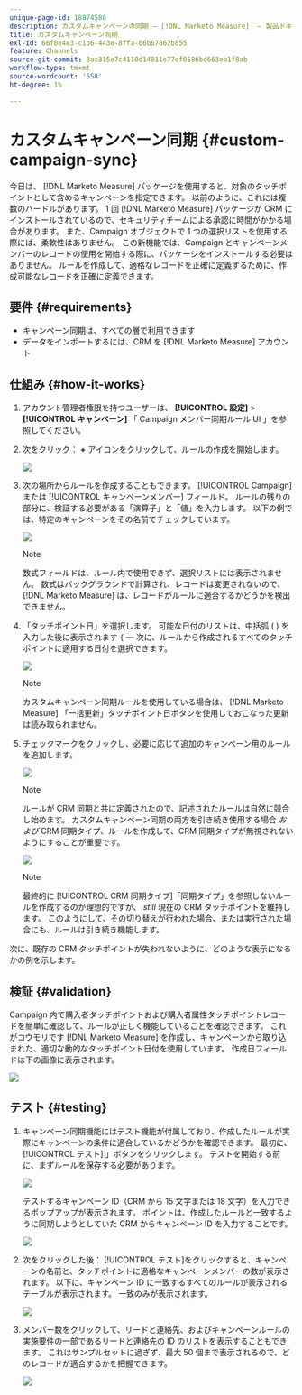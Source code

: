 ```yaml
---
unique-page-id: 18874588
description: カスタムキャンペーンの同期 — [!DNL Marketo Measure]  — 製品ドキュメント
title: カスタムキャンペーン同期
exl-id: 66f0e4e3-c1b6-443e-8ffa-06b67862b855
feature: Channels
source-git-commit: 8ac315e7c4110d14811e77ef0586bd663ea1f8ab
workflow-type: tm+mt
source-wordcount: '658'
ht-degree: 1%

---
```


# カスタムキャンペーン同期 {#custom-campaign-sync}

今日は、 [!DNL Marketo Measure] パッケージを使用すると、対象のタッチポイントとして含めるキャンペーンを指定できます。 以前のように、これには複数のハードルがあります。 1 回 [!DNL Marketo Measure] パッケージが CRM にインストールされているので、セキュリティチームによる承認に時間がかかる場合があります。 また、Campaign オブジェクトで 1 つの選択リストを使用する際には、柔軟性はありません。 この新機能では、Campaign とキャンペーンメンバーのレコードの使用を開始する際に、パッケージをインストールする必要はありません。 ルールを作成して、適格なレコードを正確に定義するために、作成可能なレコードを正確に定義できます。

## 要件 {#requirements}

* キャンペーン同期は、すべての層で利用できます
* データをインポートするには、CRM を [!DNL Marketo Measure] アカウント

## 仕組み {#how-it-works}

1. アカウント管理者権限を持つユーザーは、 **[!UICONTROL 設定]** > **[!UICONTROL キャンペーン]** 「 Campaign メンバー同期ルール UI 」を参照してください。
1. 次をクリック： **+** アイコンをクリックして、ルールの作成を開始します。

   ![](assets/1-1.png)

1. 次の場所からルールを作成することもできます。 [!UICONTROL Campaign] または [!UICONTROL キャンペーンメンバー] フィールド。 ルールの残りの部分に、検証する必要がある「演算子」と「値」を入力します。 以下の例では、特定のキャンペーンをその名前でチェックしています。

   ![](assets/2-1.png)

   >[!NOTE]
   >
   >数式フィールドは、ルール内で使用できず、選択リストには表示されません。 数式はバックグラウンドで計算され、レコードは変更されないので、 [!DNL Marketo Measure] は、レコードがルールに適合するかどうかを検出できません。

1. 「タッチポイント日」を選択します。 可能な日付のリストは、中括弧 ( ) を入力した後に表示されます `{`  — 次に、ルールから作成されるすべてのタッチポイントに適用する日付を選択できます。

   ![](assets/3-1.png)

   >[!NOTE]
   >
   >カスタムキャンペーン同期ルールを使用している場合は、 [!DNL Marketo Measure] 「一括更新」タッチポイント日ボタンを使用しておこなった更新は読み取られません。

1. チェックマークをクリックし、必要に応じて追加のキャンペーン用のルールを追加します。

   ![](assets/4-1.png)

   >[!NOTE]
   >
   >ルールが CRM 同期と共に定義されたので、記述されたルールは自然に競合し始めます。 カスタムキャンペーン同期の両方を引き続き使用する場合 _および_ CRM 同期タイプ、ルールを作成して、CRM 同期タイプが無視されないようにすることが重要です。

   ![](assets/5-1.png)

   >[!NOTE]
   >
   >最終的に [!UICONTROL CRM 同期タイプ]「同期タイプ」を参照しないルールを作成するのが理想的ですが、 _still_ 現在の CRM タッチポイントを維持します。 このようにして、その切り替えが行われた場合、または実行された場合にも、ルールは引き続き機能します。

次に、既存の CRM タッチポイントが失われないように、どのような表示になるかの例を示します。

## 検証 {#validation}

Campaign 内で購入者タッチポイントおよび購入者属性タッチポイントレコードを簡単に確認して、ルールが正しく機能していることを確認できます。 これがコウモリです [!DNL Marketo Measure] を作成し、キャンペーンから取り込まれた、適切な動的なタッチポイント日付を使用しています。 作成日フィールドは下の画像に表示されます。

![](assets/6-1.png)

## テスト {#testing}

1. キャンペーン同期機能にはテスト機能が付属しており、作成したルールが実際にキャンペーンの条件に適合しているかどうかを確認できます。 最初に、 [!UICONTROL テスト] 」ボタンをクリックします。 テストを開始する前に、まずルールを保存する必要があります。

   ![](assets/7-1.png)

   テストするキャンペーン ID（CRM から 15 文字または 18 文字）を入力できるポップアップが表示されます。 ポイントは、作成したルールと一致するように同期しようとしていた CRM からキャンペーン ID を入力することです。

   ![](assets/8-1.png)

1. 次をクリックした後： [!UICONTROL テスト]をクリックすると、キャンペーンの名前と、タッチポイントに適格なキャンペーンメンバーの数が表示されます。 以下に、キャンペーン ID に一致するすべてのルールが表示されるテーブルが表示されます。 一致のみが表示されます。

   ![](assets/9.png)

1. メンバー数をクリックして、リードと連絡先、およびキャンペーンルールの実施要件の一部であるリードと連絡先の ID のリストを表示することもできます。 これはサンプルセットに過ぎず、最大 50 個まで表示されるので、どのレコードが適合するかを把握できます。

   ![](assets/10.png)
